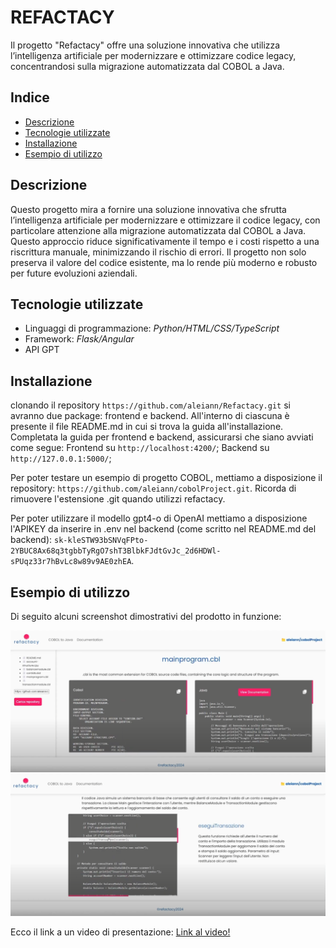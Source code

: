 # REFACTACY

Il progetto "Refactacy" offre una soluzione innovativa che utilizza l’intelligenza artificiale per modernizzare e ottimizzare codice legacy, concentrandosi sulla migrazione automatizzata dal COBOL a Java.

## Indice
- [Descrizione](#descrizione)
- [Tecnologie utilizzate](#tecnologie-utilizzate)
- [Installazione](#installazione)
- [Esempio di utilizzo](#esempio-di-utilizzo)

## Descrizione

Questo progetto mira a fornire una soluzione innovativa che sfrutta l’intelligenza artificiale per modernizzare e ottimizzare il codice legacy, con particolare attenzione alla migrazione automatizzata dal COBOL a Java. Questo approccio riduce significativamente il tempo e i costi rispetto a una riscrittura manuale, minimizzando il rischio di errori. Il progetto non solo preserva il valore del codice esistente, ma lo rende più moderno e robusto per future evoluzioni aziendali.

## Tecnologie utilizzate

- Linguaggi di programmazione: *Python/HTML/CSS/TypeScript*
- Framework: *Flask/Angular*
- API GPT

## Installazione

clonando il repository `https://github.com/aleiann/Refactacy.git` si avranno due package: frontend e backend.
All'interno di ciascuna è presente il file README.md in cui si trova la guida all'installazione.
Completata la guida per frontend e backend, assicurarsi che siano avviati come segue:
Frontend su `http://localhost:4200/`;
Backend su `http://127.0.0.1:5000/`;

Per poter testare un esempio di progetto COBOL, mettiamo a disposizione il repository: `https://github.com/aleiann/cobolProject.git`.
Ricorda di rimuovere l'estensione .git quando utilizzi refactacy.

Per poter utilizzare il modello gpt4-o di OpenAI mettiamo a disposizione l'APIKEY da inserire in .env nel backend (come scritto nel README.md del backend): `sk-kleSTW93bSNVqFPto-2YBUC8Ax68q3tgbbTyRgO7shT3BlbkFJdtGvJc_2d6HDWl-sPUqz33r7hBvLc8w89v9AE0zhEA`.

## Esempio di utilizzo

Di seguito alcuni screenshot dimostrativi del prodotto in funzione:

![Demo](traduzione.png)
![Demo](documentazione.png)


Ecco il link a un video di presentazione: [Link al video!](https://www.youtube.com/watch?v=1Srlgnn9P0w)


